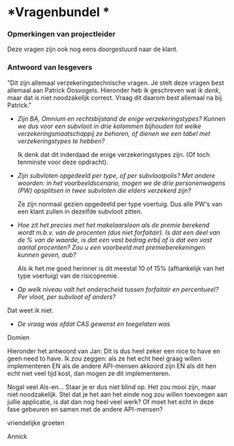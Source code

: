 # *Vragenbundel *
### Opmerkingen van projectleider
Deze vragen zijn ook nog eens doorgestuurd naar de klant.

### Antwoord van lesgevers
"Dit zijn allemaal verzekeringstechnische vragen. Je stelt deze vragen best allemaal aan Patrick Oosvogels.
Hieronder heb ik geschreven wat ik *denk*, maar dat is niet noodzakelijk correct. Vraag  dit daarom best allemaal na bij Patrick."

* _Zijn BA, Omnium en rechtsbijstand de enige verzekeringstypes? Kunnen we dus voor een subvloot in drie kolommen bijhouden tot welke verzekeringsmaatschappij ze behoren, of dienen we een tabel met verzekeringstypes te hebben?_

  Ik denk dat dit inderdaad de enige verzekeringstypes zijn. (Of toch tenminste voor deze opdracht).

* _Zijn subvloten opgedeeld per type, of per subvlootpolis? Met andere woorden: in het voorbeeldscenario, mogen we de drie personenwagens (PW) opsplitsen in twee subvloten die elders verzekerd zijn?_

  Ze zijn normaal gezien opgedeeld per type voertuig. Dus alle PW's van een klant zullen in dezelfde subvloot zitten.
  
* _Hoe zit het precies met het makelaarsloon als de premie berekend wordt m.b.v. van de procenten (dus niet forfaitair).
  Is dat een deel van de % van de waarde, is dat een vast bedrag erbij of is dat een vast aantal procenten?
  Zou u een voorbeeld met premieberekeningen kunnen geven, aub?_

  Als ik het me goed herinner is dit meestal 10 of 15% (afhankelijk van het type voertuig) van de risicopremie.
  
*  _Op welk niveau valt het onderscheid tussen forfaitair en percentueel? Per vloot, per subvloot of anders?_

  Dat weet ik niet.
  
* _De vraag was ofdat CAS gewenst en toegelaten was_

Domien

  Hieronder het antwoord van Jan:
  Dit is dus heel zeker een nice to have en geen need to have. Ik zou zeggen: als ze het echt heel graag willen implementeren EN als de andere API-mensen akkoord zijn EN als dit hen echt niet veel tijd kost, dan mogen ze dit implementeren.
  
  Nogal veel Als-en... Staar je er dus niet blind op. Het zou mooi zijn, maar niet noodzakelijk. Stel dat je het aan het einde nog zou willen toevoegen aan jullie applicatie, is dat dan nog heel veel werk? Of moet het echt in deze fase gebeuren en samen met de andere API-mensen?
  
  vriendelijke groeten
  
  Annick
